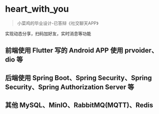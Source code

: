 # heart_with_you
> 小菜鸡的毕业设计-已答辩《社交聊天APP》

实现动态分享，扫码加好友，实时消息等功能

## 前端使用 Flutter 写的 Android APP 使用 prvoider、dio 等

## 后端使用 Spring Boot、Spring Security、Spring Security、Spring Authorization Server 等

## 其他 MySQL、MinIO、RabbitMQ(MQTT)、Redis


